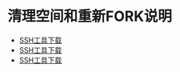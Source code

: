 # 清理空间和重新FORK说明

- [SSH工具下载](https://www.chiark.greenend.org.uk/~sgtatham/putty/releases/0.74.html)
- [SSH工具下载](https://www.chiark.greenend.org.uk/~sgtatham/putty/releases/0.74.html)
- [SSH工具下载](https://www.chiark.greenend.org.uk/~sgtatham/putty/releases/0.74.html)
